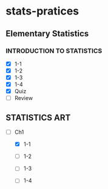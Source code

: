 # stats-pratices

## Elementary Statistics

### INTRODUCTION TO STATISTICS
- [x] 1-1
- [x] 1-2
- [x] 1-3
- [x] 1-4
- [x] Quiz
- [ ] Review

## STATISTICS ART
- [ ] Ch1
  - [x] 1-1
  - [ ] 1-2
  - [ ] 1-3
  - [ ] 1-4


